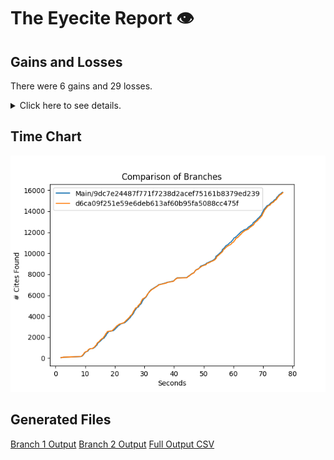# The Eyecite Report :eye:



Gains and Losses
---------
There were 6 gains and 29 losses.

<details>
<summary>Click here to see details.</summary>

There were 53 changes so we are only displaying the first 50. You can review the 
entire list by downloading the output.csv file linked above.

|     id     |      Gain      |                   Loss                  |
| ---------- | -------------- | --------------------------------------- |
|  4746031   | 605 Wn.2d 262  |                                         |
|  4746031   |                |              128 Wn.2d 262              |
|  4759430   |                |             151 Wn. App. 818            |
|  4759430   |                |             Mike M. Johnson             |
|  5329531   |                |           German Savings Bank           |
|  5661007   |                |               248 P.2d 52               |
|  5681753   |                |                5 AD3d 883               |
|  5681753   |  828 AD3d 883  |                                         |
|  6040243   |                |             153 Misc 2d 600             |
|  6185261   |                |             140 F. Supp. 260            |
|  1917661   |                |                  Vanner                 |
|  1662392   |                |                  Belton                 |
|  1783747   |                |        Parish of East Baton Rouge       |
|  1537257   |                |                St. Cloud                |
|  1717506   |                |                Blue Bell                |
|  2357843   |                | State ex rel. Utility Consumers Council |
|  2414924   |                |              City of Boerne             |
|  2414924   | Boerne at 2170 |                                         |
|  2414924   |                |          City of Boerne at 2170         |
|  2410732   |                |                 Williams                |
|  1431414   |                |      Memphis Development Foundation     |
|  2925642   |                |                 Buckner                 |
|  2330285   |                |                  Terry                  |
|   203607   |                |         Fustaguio do Nascimento         |
|  7124861   |                |                  Hocker                 |
|  1433305   |                |                 Grayson                 |
|  2411681   |                |                 Sumner I                |
|   901384   |                |                 Setliff I               |
|   901384   |                |                Setliff I                |
|  2208164   |     Rogers     |                                         |
|  1440932   |                |               San Giovanni              |
|  6596585   |    Beckwith    |                                         |
|  6776333   |                |                  Susser                 |
|  7493362   |                |              218 So.2d 580              |
|  7493362   | 161 So.2d 580  |                                         |


</details>



Time Chart
---------

![image](https://raw.githubusercontent.com/freelawproject/eyecite/artifacts/241/results/chart.png)


Generated Files
---------

[Branch 1 Output](https://raw.githubusercontent.com/freelawproject/eyecite/artifacts/241/results/9dc7e24487f771f7238d2acef75161b8379ed239.json)
[Branch 2 Output](https://raw.githubusercontent.com/freelawproject/eyecite/artifacts/241/results/d6ca09f251e59e6deb613af60b95fa5088cc475f.json)
[Full Output CSV ](https://raw.githubusercontent.com/freelawproject/eyecite/artifacts/241/results/output.csv)
